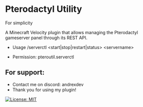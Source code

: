 # Pterodactyl Utility
For simplicity

A Minecraft Velocity plugin that allows managing the Pterodactyl gameserver panel through its REST API.

- Usage /serverctl \<start|stop|restart|status\> \<servername\>

- Permission: pteroutil.serverctl

## For support: 
 - Contact me on discord: andrexdev
 - Thank you for using my plugin!

[![License: MIT](https://img.shields.io/badge/License-MIT-yellow.svg)](LICENSE)
